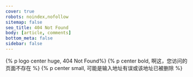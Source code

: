 ```yaml
---
cover: true
robots: noindex,nofollow
sitemap: false
seo_title: 404 Not Found
body: [article, comments]
bottom_meta: false
sidebar: false
---
```


{% p logo center huge, 404 Not Found%}
{% p center bold, 啊这，您访问的页面不存在 %}
{% p center small, 可能是输入地址有误或该地址已被删除 %}